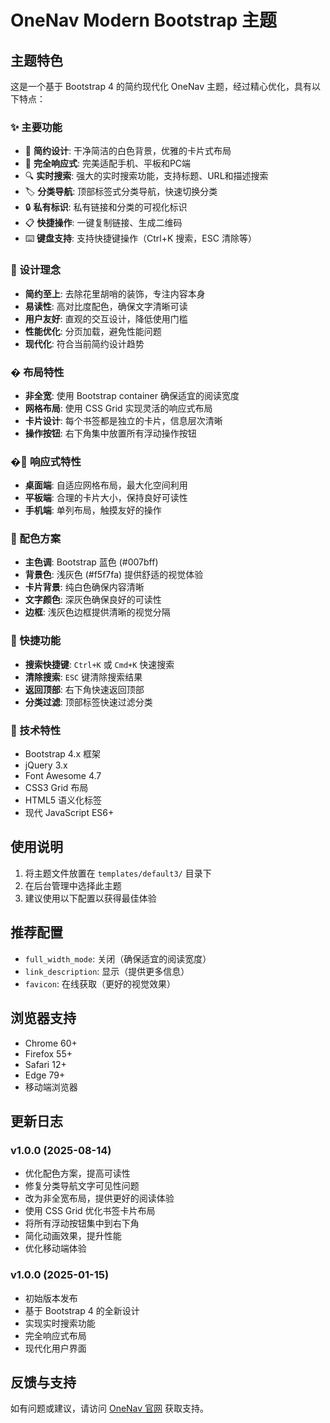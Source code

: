 # OneNav Modern Bootstrap 主题

## 主题特色

这是一个基于 Bootstrap 4 的简约现代化 OneNav 主题，经过精心优化，具有以下特点：

### ✨ 主要功能
- 🎨 **简约设计**: 干净简洁的白色背景，优雅的卡片式布局
- 📱 **完全响应式**: 完美适配手机、平板和PC端
- 🔍 **实时搜索**: 强大的实时搜索功能，支持标题、URL和描述搜索
- 🏷️ **分类导航**: 顶部标签式分类导航，快速切换分类
- 🔒 **私有标识**: 私有链接和分类的可视化标识
- 📋 **快捷操作**: 一键复制链接、生成二维码
- ⌨️ **键盘支持**: 支持快捷键操作（Ctrl+K 搜索，ESC 清除等）

### 🎯 设计理念
- **简约至上**: 去除花里胡哨的装饰，专注内容本身
- **易读性**: 高对比度配色，确保文字清晰可读
- **用户友好**: 直观的交互设计，降低使用门槛
- **性能优化**: 分页加载，避免性能问题
- **现代化**: 符合当前简约设计趋势

### � 布局特性
- **非全宽**: 使用 Bootstrap container 确保适宜的阅读宽度
- **网格布局**: 使用 CSS Grid 实现灵活的响应式布局
- **卡片设计**: 每个书签都是独立的卡片，信息层次清晰
- **操作按钮**: 右下角集中放置所有浮动操作按钮

### �📱 响应式特性
- **桌面端**: 自适应网格布局，最大化空间利用
- **平板端**: 合理的卡片大小，保持良好可读性
- **手机端**: 单列布局，触摸友好的操作

### 🎨 配色方案
- **主色调**: Bootstrap 蓝色 (#007bff)
- **背景色**: 浅灰色 (#f5f7fa) 提供舒适的视觉体验
- **卡片背景**: 纯白色确保内容清晰
- **文字颜色**: 深灰色确保良好的可读性
- **边框**: 浅灰色边框提供清晰的视觉分隔

### 🚀 快捷功能
- **搜索快捷键**: `Ctrl+K` 或 `Cmd+K` 快速搜索
- **清除搜索**: `ESC` 键清除搜索结果
- **返回顶部**: 右下角快速返回顶部
- **分类过滤**: 顶部标签快速过滤分类

### 🔧 技术特性
- Bootstrap 4.x 框架
- jQuery 3.x
- Font Awesome 4.7
- CSS3 Grid 布局
- HTML5 语义化标签
- 现代 JavaScript ES6+

## 使用说明

1. 将主题文件放置在 `templates/default3/` 目录下
2. 在后台管理中选择此主题
3. 建议使用以下配置以获得最佳体验

## 推荐配置

- `full_width_mode`: 关闭（确保适宜的阅读宽度）
- `link_description`: 显示（提供更多信息）
- `favicon`: 在线获取（更好的视觉效果）

## 浏览器支持

- Chrome 60+
- Firefox 55+
- Safari 12+
- Edge 79+
- 移动端浏览器

## 更新日志

### v1.0.0 (2025-08-14)
- 优化配色方案，提高可读性
- 修复分类导航文字可见性问题
- 改为非全宽布局，提供更好的阅读体验
- 使用 CSS Grid 优化书签卡片布局
- 将所有浮动按钮集中到右下角
- 简化动画效果，提升性能
- 优化移动端体验

### v1.0.0 (2025-01-15)
- 初始版本发布
- 基于 Bootstrap 4 的全新设计
- 实现实时搜索功能
- 完全响应式布局
- 现代化用户界面

## 反馈与支持

如有问题或建议，请访问 [OneNav 官网](https://www.onenav.top) 获取支持。
